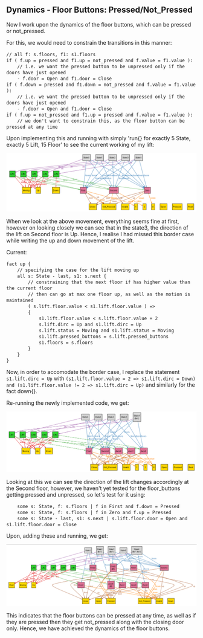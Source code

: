 ## Dynamics - Floor Buttons: Pressed/Not_Pressed

Now I work upon the dynamics of the floor buttons, which can be pressed or not_pressed.

For this, we would need to constrain the transitions in this manner:
```
// all f: s.floors, f1: s1.floors
if ( f.up = pressed and f1.up = not_pressed and f.value = f1.value ):
    // i.e. we want the pressed button to be unpressed only if the doors have just opened
    - f.door = Open and f1.door = Close
if ( f.down = pressed and f1.down = not_pressed and f.value = f1.value ):
    // i.e. we want the pressed button to be unpressed only if the doors have just opened
    - f.door = Open and f1.door = Close
if ( f.up = not_pressed and f1.up = pressed and f.value = f1.value ):
    // we don't want to constrain this, as the floor button can be pressed at any time
```

Upon implementing this and running with simply 'run{} for exactly 5 State, exactly 5 Lift, 15 Floor' to see the current working of my lift:

![1.png](1.png)

When we look at the above movement, everything seems fine at first, however on looking closely we can see that in the state3, the direction of the lift on Second floor is Up. Hence, I realise I had missed this border case while writing the up and down movement of the lift.

Current:
```
fact up {
    // specifying the case for the lift moving up
    all s: State - last, s1: s.next {
        // constraining that the next floor if has higher value than the current floor
        // then can go at max one floor up, as well as the motion is maintained
        ( s.lift.floor.value < s1.lift.floor.value ) =>
        {
            s1.lift.floor.value < s.lift.floor.value + 2
            s.lift.dirc = Up and s1.lift.dirc = Up
            s.lift.status = Moving and s1.lift.status = Moving
            s1.lift.pressed_buttons = s.lift.pressed_buttons
            s1.floors = s.floors
        }
    }
}
```

Now, in order to accomodate the border case, I replace the statement `s1.lift.dirc = Up` with `(s1.lift.floor.value = 2 => s1.lift.dirc = Down) and (s1.lift.floor.value != 2 => s1.lift.dirc = Up)` and similarly for the fact down{}.

Re-running the newly implemented code, we get:

![2.png](2.png)

Looking at this we can see the direction of the lift changes accordingly at the Second floor, however, we haven't yet tested for the floor_buttons getting pressed and unpressed, so let's test for it using:
```
	some s: State, f: s.floors | f in First and f.down = Pressed
    some s: State, f: s.floors | f in Zero and f.up = Pressed
	some s: State - last, s1: s.next | s.lift.floor.door = Open and s1.lift.floor.door = Close
```
Upon, adding these and running, we get:

![3.png](3.png)

This indicates that the floor buttons can be pressed at any time, as well as if they are pressed then they get not_pressed along with the closing door only. 
Hence, we have achieved the dynamics of the floor buttons.



















